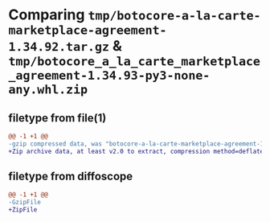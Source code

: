 # Comparing `tmp/botocore-a-la-carte-marketplace-agreement-1.34.92.tar.gz` & `tmp/botocore_a_la_carte_marketplace_agreement-1.34.93-py3-none-any.whl.zip`

## filetype from file(1)

```diff
@@ -1 +1 @@
-gzip compressed data, was "botocore-a-la-carte-marketplace-agreement-1.34.92.tar", last modified: Fri Apr 26 01:01:37 2024, max compression
+Zip archive data, at least v2.0 to extract, compression method=deflate
```

## filetype from diffoscope

```diff
@@ -1 +1 @@
-GzipFile
+ZipFile
```

